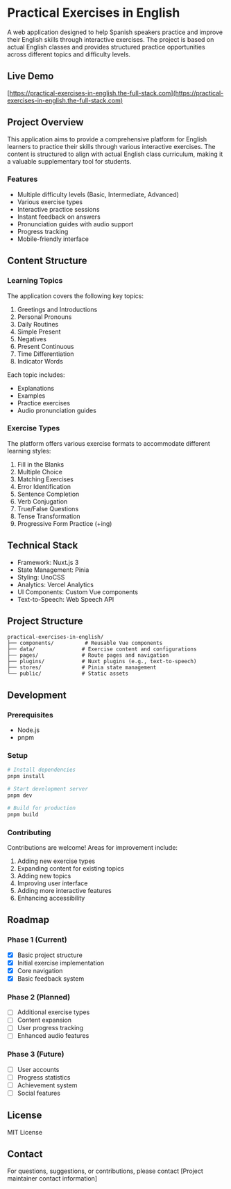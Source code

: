 # Practical Exercises in English

A web application designed to help Spanish speakers practice and improve their English skills through interactive exercises. The project is based on actual English classes and provides structured practice opportunities across different topics and difficulty levels.

## Live Demo

[https://practical-exercises-in-english.the-full-stack.com](https://practical-exercises-in-english.the-full-stack.com)

## Project Overview

This application aims to provide a comprehensive platform for English learners to practice their skills through various interactive exercises. The content is structured to align with actual English class curriculum, making it a valuable supplementary tool for students.

### Features

- Multiple difficulty levels (Basic, Intermediate, Advanced)
- Various exercise types
- Interactive practice sessions
- Instant feedback on answers
- Pronunciation guides with audio support
- Progress tracking
- Mobile-friendly interface

## Content Structure

### Learning Topics

The application covers the following key topics:

1. Greetings and Introductions
2. Personal Pronouns
3. Daily Routines
4. Simple Present
5. Negatives
6. Present Continuous
7. Time Differentiation
8. Indicator Words

Each topic includes:

- Explanations
- Examples
- Practice exercises
- Audio pronunciation guides

### Exercise Types

The platform offers various exercise formats to accommodate different learning styles:

1. Fill in the Blanks
2. Multiple Choice
3. Matching Exercises
4. Error Identification
5. Sentence Completion
6. Verb Conjugation
7. True/False Questions
8. Tense Transformation
9. Progressive Form Practice (+ing)

## Technical Stack

- Framework: Nuxt.js 3
- State Management: Pinia
- Styling: UnoCSS
- Analytics: Vercel Analytics
- UI Components: Custom Vue components
- Text-to-Speech: Web Speech API

## Project Structure

```
practical-exercises-in-english/
├── components/          # Reusable Vue components
├── data/               # Exercise content and configurations
├── pages/              # Route pages and navigation
├── plugins/            # Nuxt plugins (e.g., text-to-speech)
├── stores/             # Pinia state management
└── public/             # Static assets
```

## Development

### Prerequisites

- Node.js
- pnpm

### Setup

```bash
# Install dependencies
pnpm install

# Start development server
pnpm dev

# Build for production
pnpm build
```

### Contributing

Contributions are welcome! Areas for improvement include:

1. Adding new exercise types
2. Expanding content for existing topics
3. Adding new topics
4. Improving user interface
5. Adding more interactive features
6. Enhancing accessibility

## Roadmap

### Phase 1 (Current)

- [x] Basic project structure
- [x] Initial exercise implementation
- [x] Core navigation
- [x] Basic feedback system

### Phase 2 (Planned)

- [ ] Additional exercise types
- [ ] Content expansion
- [ ] User progress tracking
- [ ] Enhanced audio features

### Phase 3 (Future)

- [ ] User accounts
- [ ] Progress statistics
- [ ] Achievement system
- [ ] Social features

## License

MIT License

## Contact

For questions, suggestions, or contributions, please contact [Project maintainer contact information]
